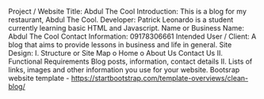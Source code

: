 Project / Website Title:
Abdul The Cool
Introduction:
This is a blog for my restaurant, Abdul The Cool.
Developer:
Patrick Leonardo is a student currently learning basic HTML and Javascript.
Name or Business Name: Abdul The Cool
Contact Information: 09178306661
Intended User / Client:
A blog that aims to provide lessons in business and life in general.
Site Design:
I. Structure or Site Map
o Home
o About Us
Contact Us
II. Functional Requirements
Blog posts, information, contact details
II. Lists of links, images and other information you use for your website.
Bootsrap website template - https://startbootstrap.com/template-overviews/clean-blog/

